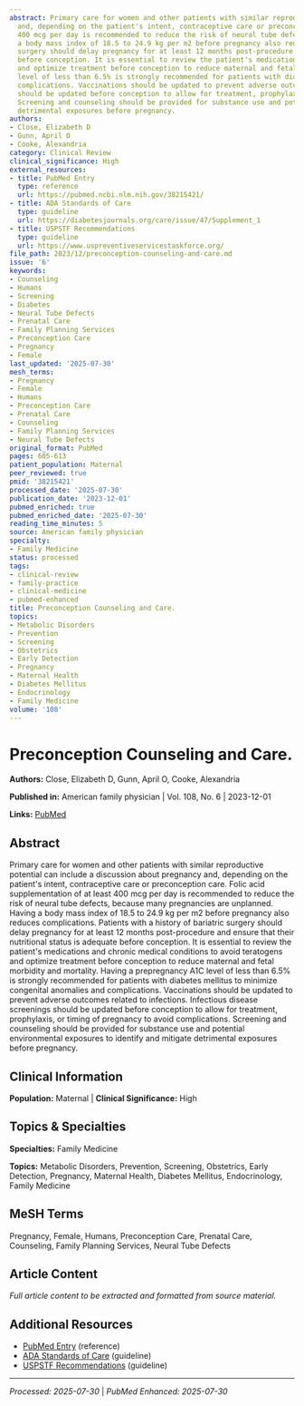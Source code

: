```yaml
---
abstract: Primary care for women and other patients with similar reproductive potential can include a discussion about pregnancy
  and, depending on the patient's intent, contraceptive care or preconception care. Folic acid supplementation of at least
  400 mcg per day is recommended to reduce the risk of neural tube defects, because many pregnancies are unplanned. Having
  a body mass index of 18.5 to 24.9 kg per m2 before pregnancy also reduces complications. Patients with a history of bariatric
  surgery should delay pregnancy for at least 12 months post-procedure and ensure that their nutritional status is adequate
  before conception. It is essential to review the patient's medications and chronic medical conditions to avoid teratogens
  and optimize treatment before conception to reduce maternal and fetal morbidity and mortality. Having a prepregnancy A1C
  level of less than 6.5% is strongly recommended for patients with diabetes mellitus to minimize congenital anomalies and
  complications. Vaccinations should be updated to prevent adverse outcomes related to infections. Infectious disease screenings
  should be updated before conception to allow for treatment, prophylaxis, or timing of pregnancy to avoid complications.
  Screening and counseling should be provided for substance use and potential environmental exposures to identify and mitigate
  detrimental exposures before pregnancy.
authors:
- Close, Elizabeth D
- Gunn, April O
- Cooke, Alexandria
category: Clinical Review
clinical_significance: High
external_resources:
- title: PubMed Entry
  type: reference
  url: https://pubmed.ncbi.nlm.nih.gov/38215421/
- title: ADA Standards of Care
  type: guideline
  url: https://diabetesjournals.org/care/issue/47/Supplement_1
- title: USPSTF Recommendations
  type: guideline
  url: https://www.uspreventiveservicestaskforce.org/
file_path: 2023/12/preconception-counseling-and-care.md
issue: '6'
keywords:
- Counseling
- Humans
- Screening
- Diabetes
- Neural Tube Defects
- Prenatal Care
- Family Planning Services
- Preconception Care
- Pregnancy
- Female
last_updated: '2025-07-30'
mesh_terms:
- Pregnancy
- Female
- Humans
- Preconception Care
- Prenatal Care
- Counseling
- Family Planning Services
- Neural Tube Defects
original_format: PubMed
pages: 605-613
patient_population: Maternal
peer_reviewed: true
pmid: '38215421'
processed_date: '2025-07-30'
publication_date: '2023-12-01'
pubmed_enriched: true
pubmed_enriched_date: '2025-07-30'
reading_time_minutes: 5
source: American family physician
specialty:
- Family Medicine
status: processed
tags:
- clinical-review
- family-practice
- clinical-medicine
- pubmed-enhanced
title: Preconception Counseling and Care.
topics:
- Metabolic Disorders
- Prevention
- Screening
- Obstetrics
- Early Detection
- Pregnancy
- Maternal Health
- Diabetes Mellitus
- Endocrinology
- Family Medicine
volume: '108'
---
```


# Preconception Counseling and Care.

**Authors:** Close, Elizabeth D, Gunn, April O, Cooke, Alexandria

**Published in:** American family physician | Vol. 108, No. 6 | 2023-12-01

**Links:** [PubMed](https://pubmed.ncbi.nlm.nih.gov/38215421/)

## Abstract

Primary care for women and other patients with similar reproductive potential can include a discussion about pregnancy and, depending on the patient's intent, contraceptive care or preconception care. Folic acid supplementation of at least 400 mcg per day is recommended to reduce the risk of neural tube defects, because many pregnancies are unplanned. Having a body mass index of 18.5 to 24.9 kg per m2 before pregnancy also reduces complications. Patients with a history of bariatric surgery should delay pregnancy for at least 12 months post-procedure and ensure that their nutritional status is adequate before conception. It is essential to review the patient's medications and chronic medical conditions to avoid teratogens and optimize treatment before conception to reduce maternal and fetal morbidity and mortality. Having a prepregnancy A1C level of less than 6.5% is strongly recommended for patients with diabetes mellitus to minimize congenital anomalies and complications. Vaccinations should be updated to prevent adverse outcomes related to infections. Infectious disease screenings should be updated before conception to allow for treatment, prophylaxis, or timing of pregnancy to avoid complications. Screening and counseling should be provided for substance use and potential environmental exposures to identify and mitigate detrimental exposures before pregnancy.

## Clinical Information

**Population:** Maternal | **Clinical Significance:** High

## Topics & Specialties

**Specialties:** Family Medicine

**Topics:** Metabolic Disorders, Prevention, Screening, Obstetrics, Early Detection, Pregnancy, Maternal Health, Diabetes Mellitus, Endocrinology, Family Medicine

## MeSH Terms

Pregnancy, Female, Humans, Preconception Care, Prenatal Care, Counseling, Family Planning Services, Neural Tube Defects

## Article Content

*Full article content to be extracted and formatted from source material.*

## Additional Resources

- [PubMed Entry](https://pubmed.ncbi.nlm.nih.gov/38215421/) (reference)
- [ADA Standards of Care](https://diabetesjournals.org/care/issue/47/Supplement_1) (guideline)
- [USPSTF Recommendations](https://www.uspreventiveservicestaskforce.org/) (guideline)

---

*Processed: 2025-07-30* | *PubMed Enhanced: 2025-07-30*

